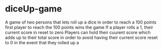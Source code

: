 # diceUp-game

A game of two persons that lets roll up a dice in order to reach a 100 points
first player to reach the 100 points wins the game
If a player rolls a 1, their current score in reset to zero
Players can hold their cuurent score which adds up to their total score in order to avoid having their current score reset to 0 in the event that they rolled up a 
